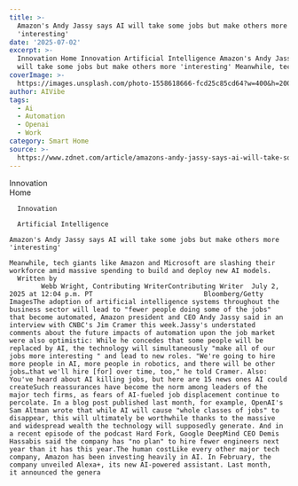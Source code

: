 ```yaml
---
title: >-
  Amazon's Andy Jassy says AI will take some jobs but make others more
  'interesting'
date: '2025-07-02'
excerpt: >-
  Innovation Home Innovation Artificial Intelligence Amazon's Andy Jassy says AI
  will take some jobs but make others more 'interesting' Meanwhile, tech...
coverImage: >-
  https://images.unsplash.com/photo-1558618666-fcd25c85cd64?w=400&h=200&fit=crop&auto=format
author: AIVibe
tags:
  - Ai
  - Automation
  - Openai
  - Work
category: Smart Home
source: >-
  https://www.zdnet.com/article/amazons-andy-jassy-says-ai-will-take-some-jobs-but-make-others-more-interesting/
---
```

Innovation      
      Home
    
      Innovation
    
      Artificial Intelligence
       
    Amazon's Andy Jassy says AI will take some jobs but make others more 'interesting'
     
    Meanwhile, tech giants like Amazon and Microsoft are slashing their workforce amid massive spending to build and deploy new AI models.
      Written by 
            Webb Wright, Contributing WriterContributing Writer  July 2, 2025 at 12:04 p.m. PT                            Bloomberg/Getty ImagesThe adoption of artificial intelligence systems throughout the business sector will lead to "fewer people doing some of the jobs" that become automated, Amazon president and CEO Andy Jassy said in an interview with CNBC's Jim Cramer this week.Jassy's understated comments about the future impacts of automation upon the job market were also optimistic: While he concedes that some people will be replaced by AI, the technology will simultaneously "make all of our jobs more interesting " and lead to new roles. "We're going to hire more people in AI, more people in robotics, and there will be other jobs…that we'll hire [for] over time, too," he told Cramer. Also: You've heard about AI killing jobs, but here are 15 news ones AI could createSuch reassurances have become the norm among leaders of the major tech firms, as fears of AI-fueled job displacement continue to percolate. In a blog post published last month, for example, OpenAI's Sam Altman wrote that while AI will cause "whole classes of jobs" to disappear, this will ultimately be worthwhile thanks to the massive and widespread wealth the technology will supposedly generate. And in a recent episode of the podcast Hard Fork, Google DeepMind CEO Demis Hassabis said the company has "no plan" to hire fewer engineers next year than it has this year.The human costLike every other major tech company, Amazon has been investing heavily in AI. In February, the company unveiled Alexa+, its new AI-powered assistant. Last month, it announced the genera
